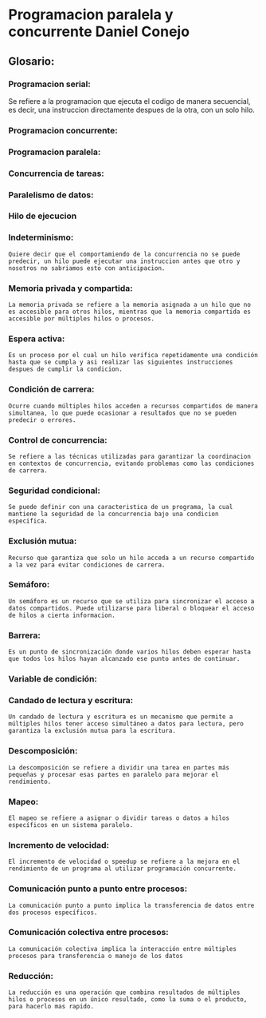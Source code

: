 # Programacion paralela y concurrente Daniel Conejo

## Glosario:

### Programacion serial:
  Se refiere a la programacion que ejecuta el codigo de manera secuencial, es decir, una instruccion directamente despues de la otra, con un solo hilo.

### Programacion concurrente:
    
### Programacion paralela:

### Concurrencia de tareas:

### Paralelismo de datos:

### Hilo de ejecucion

### Indeterminismo:
	Quiere decir que el comportamiendo de la concurrencia no se puede predecir, un hilo puede ejecutar una instruccion antes que otro y nosotros no sabriamos esto con anticipacion.

### Memoria privada y compartida:
	La memoria privada se refiere a la memoria asignada a un hilo que no es accesible para otros hilos, mientras que la memoria compartida es accesible por múltiples hilos o procesos.

### Espera activa:
	Es un proceso por el cual un hilo verifica repetidamente una condición hasta que se cumpla y asi realizar las siguientes instrucciones despues de cumplir la condicion.

### Condición de carrera:
	Ocurre cuando múltiples hilos acceden a recursos compartidos de manera simultanea, lo que puede ocasionar a resultados que no se pueden predecir o errores.

### Control de concurrencia:
	Se refiere a las técnicas utilizadas para garantizar la coordinacion en contextos de concurrencia, evitando problemas como las condiciones de carrera.

### Seguridad condicional:
	Se puede definir con una caracteristica de un programa, la cual mantiene la seguridad de la concurrencia bajo una condicion especifica.

### Exclusión mutua:
	Recurso que garantiza que solo un hilo acceda a un recurso compartido a la vez para evitar condiciones de carrera.

### Semáforo:
	Un semáforo es un recurso que se utiliza para sincronizar el acceso a datos compartidos. Puede utilizarse para liberal o bloquear el acceso de hilos a cierta informacion.

### Barrera:
	Es un punto de sincronización donde varios hilos deben esperar hasta que todos los hilos hayan alcanzado ese punto antes de continuar.
### Variable de condición:

### Candado de lectura y escritura:
	Un candado de lectura y escritura es un mecanismo que permite a múltiples hilos tener acceso simultáneo a datos para lectura, pero garantiza la exclusión mutua para la escritura.
### Descomposición:
	La descomposición se refiere a dividir una tarea en partes más pequeñas y procesar esas partes en paralelo para mejorar el rendimiento.
### Mapeo:
	El mapeo se refiere a asignar o dividir tareas o datos a hilos específicos en un sistema paralelo.
### Incremento de velocidad:
	El incremento de velocidad o speedup se refiere a la mejora en el rendimiento de un programa al utilizar programación concurrente.
### Comunicación punto a punto entre procesos:
	La comunicación punto a punto implica la transferencia de datos entre dos procesos específicos.
### Comunicación colectiva entre procesos:
	La comunicación colectiva implica la interacción entre múltiples procesos para transferencia o manejo de los datos
### Reducción:
	La reducción es una operación que combina resultados de múltiples hilos o procesos en un único resultado, como la suma o el producto, para hacerlo mas rapido.